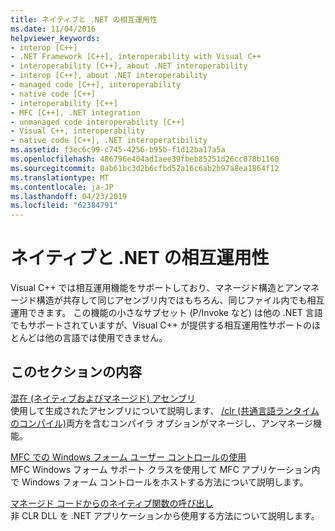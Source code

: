```yaml
---
title: ネイティブと .NET の相互運用性
ms.date: 11/04/2016
helpviewer_keywords:
- interop [C++]
- .NET Framework [C++], interoperability with Visual C++
- interoperability [C++], about .NET interoperability
- interop [C++], about .NET interoperability
- managed code [C++], interoperability
- native code [C++]
- interoperability [C++]
- MFC [C++], .NET integration
- unmanaged code interoperability [C++]
- Visual C++, interoperability
- native code [C++], .NET interoperatibility
ms.assetid: f3ec6c99-c745-4256-b95b-f1d12ba17a5a
ms.openlocfilehash: 486796e404ad1aee39fbeb85251d26cc078b1160
ms.sourcegitcommit: 0ab61bc3d2b6cfbd52a16c6ab2b97a8ea1864f12
ms.translationtype: MT
ms.contentlocale: ja-JP
ms.lasthandoff: 04/23/2019
ms.locfileid: "62384791"
---
```

# <a name="native-and-net-interoperability"></a>ネイティブと .NET の相互運用性

Visual C++ では相互運用機能をサポートしており、マネージド構造とアンマネージド構造が共存して同じアセンブリ内ではもちろん、同じファイル内でも相互運用できます。 この機能の小さなサブセット (P/Invoke など) は他の .NET 言語でもサポートされていますが、Visual C++ が提供する相互運用性サポートのほとんどは他の言語では使用できません。

## <a name="in-this-section"></a>このセクションの内容

[混在 (ネイティブおよびマネージド) アセンブリ](../dotnet/mixed-native-and-managed-assemblies.md)<br/>
使用して生成されたアセンブリについて説明します、 [/clr (共通言語ランタイムのコンパイル)](../build/reference/clr-common-language-runtime-compilation.md)両方を含むコンパイラ オプションがマネージし、アンマネージ機能。

[MFC での Windows フォーム ユーザー コントロールの使用](../dotnet/using-a-windows-form-user-control-in-mfc.md)<br/>
MFC Windows フォーム サポート クラスを使用して MFC アプリケーション内で Windows フォーム コントロールをホストする方法について説明します。

[マネージド コードからのネイティブ関数の呼び出し](../dotnet/calling-native-functions-from-managed-code.md)<br/>
非 CLR DLL を .NET アプリケーションから使用する方法について説明します。
